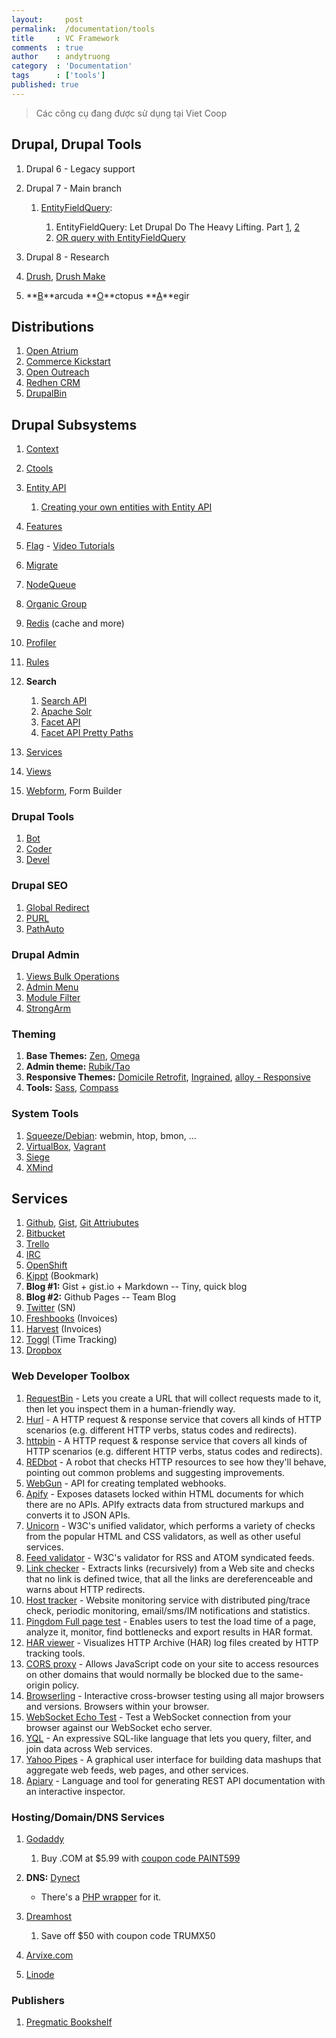 ```yaml
---
layout:     post
permalink:  /documentation/tools
title     : VC Framework
comments  : true
author    : andytruong
category  : 'Documentation'
tags      : ['tools']
published: true
---
```


> Các công cụ đang được sử dụng tại Viet Coop

## Drupal, Drupal Tools

1. Drupal 6 - Legacy support
1. Drupal 7 - Main branch

    1. [EntityFieldQuery](http://goo.gl/U2llB ""):
        
        1. EntityFieldQuery: Let Drupal Do The Heavy Lifting. Part [1](http://goo.gl/mCLEQ ""), [2](http://goo.gl/9fPj2 "")
        1. [OR query with EntityFieldQuery](http://goo.gl/2Hnwl "")

1. Drupal 8 - Research
1. [Drush](http://goo.gl/9xAyG), [Drush Make](http://goo.gl/EM2fK)
1. **[B](http://goo.gl/8gj7q)**arcuda **[O](http://goo.gl/u2kjo)**ctopus **[A](http://goo.gl/zkOad)**egir

## Distributions

1. [Open Atrium](http://openatrium.com/)
1. [Commerce Kickstart](http://goo.gl/5FgwA)
1. [Open Outreach](http://drupal.org/project/openoutreach)
1. [Redhen CRM](http://drupal.org/project/redhen)
1. [DrupalBin](http://drupal.org/project/drupalbin)

## Drupal Subsystems

1. [Context](http://drupal.org/project/context)
1. [Ctools](http://drupal.org/project/ctools)
1. [Entity API](http://drupal.org/project/entity)

    1. [Creating your own entities with Entity API](http://goo.gl/jJL5k "")
    
1. [Features](http://drupal.org/project/features)
1. [Flag](http://drupal.org/project/flag) - [Video Tutorials](http://goo.gl/I3bBe "")
1. [Migrate](http://drupal.org/project/migrate)
1. [NodeQueue](http://drupal.org/project/nodequeue)
1. [Organic Group](http://drupal.org/project/og)
1. [Redis](http://drupal.org/project/redis) (cache and more)
1. [Profiler](http://drupal.org/project/profiler)
1. [Rules](http://drupal.org/project/rules)
1. **Search**

    1. [Search API](http://drupal.org/project/search_api "")
    1. [Apache Solr](http://drupal.org/project/apachesolr "")
    1. [Facet API](http://drupal.org/project/facetapi "")
    1. [Facet API Pretty Paths](http://goo.gl/HqjQ2 "")
    
1. [Services](http://drupal.org/project/services)
1. [Views](http://drupal.org/project/views)
1. [Webform](http://drupal.org/webform), Form Builder

### Drupal Tools

1. [Bot](/documentations/tools/drupal/drupal-bot)
1. [Coder](http://drupal.org/project/coder)
1. [Devel](http://drupal.org/project/devel)

### Drupal SEO

1. [Global Redirect](http://drupal.org/project/globalredirect)
1. [PURL](http://drupal.org/project/purl)
1. [PathAuto](http://drupal.org/project/pathauto)

### Drupal Admin

1. [Views Bulk Operations](http://drupal.org/project/views_bulk_operations "")
1. [Admin Menu](http://drupal.org/project/admin_menu "")
1. [Module Filter](http://drupal.org/project/module_filter)
1. [StrongArm](http://drupal.org/project/strongarm)

### Theming

1. **Base Themes:** [Zen](http://drupal.org/project/zen ""), [Omega](http://drupal.org/project/omega)
1. **Admin theme:** [Rubik/Tao](http://drupal.org/project/rubik)
1. **Responsive Themes:** [Domicile Retrofit]("http://drupal.org/project/domicile_responsive"), [Ingrained](http://drupal.org/project/ingrained ""), [alloy - Responsive](http://drupal.org/project/alloy)
1. **Tools:** [Sass](http://sass-lang.com/), [Compass](http://compass-style.org/)

### System Tools

1. [Squeeze/Debian](http://www.debian.org/): webmin, htop, bmon, …
1. [VirtualBox](https://www.virtualbox.org/), [Vagrant](http://vagrantup.com/)
1. [Siege](http://www.joedog.org/siege-home/)
1. [XMind](https://www.xmind.net/)

## Services

1. [Github](https://github.com/), [Gist](https://gist.github.com/), [Git Attriubutes](http://goo.gl/cKVkn)
1. [Bitbucket](https://bitbucket.org/)
1. [Trello](https://gist.github.com/3a19f8ad9946a1820b70)
1. [IRC](/documentation/tools/irc)
1. [OpenShift](https://openshift.redhat.com/)
1. [Kippt](https://www.kippt.com/) (Bookmark)
1. **Blog #1:** Gist + gist.io + Markdown -- Tiny, quick blog
1. **Blog #2:** Github Pages -- Team Blog
1. [Twitter](https://twitter.com/) (SN)
1. [Freshbooks](http://goo.gl/8OjCr) (Invoices)
1. [Harvest](http://www.getharvest.com/) (Invoices)
1. [Toggl](https://www.toggl.com/) (Time Tracking)
1. [Dropbox](http://db.tt/9Qv7wX7 "Dropbox")

### Web Developer Toolbox

1. [RequestBin](http://goo.gl/rHBiw) - Lets you create a URL that will collect requests made to it, then let you inspect them in a human-friendly way.
1. [Hurl](http://goo.gl/A7bjB) - A HTTP request & response service that covers all kinds of HTTP scenarios (e.g. different HTTP verbs, status codes and redirects).
1. [httpbin](http://goo.gl/G6ErP) - A HTTP request & response service that covers all kinds of HTTP scenarios (e.g. different HTTP verbs, status codes and redirects).
1. [REDbot](http://redbot.org/) - A robot that checks HTTP resources to see how they'll behave, pointing out common problems and suggesting improvements.
1. [WebGun](http://webgun.io/) - API for creating templated webhooks.
1. [Apify](http://apify.heroku.com/) - Exposes datasets locked within HTML documents for which there are no APIs. APIfy extracts data from structured markups and converts it to JSON APIs.
1. [Unicorn](http://validator.w3.org/unicorn/) - W3C's unified validator, which performs a variety of checks from the popular HTML and CSS validators, as well as other useful services.
1. [Feed validator](http://validator.w3.org/feed/) - W3C's validator for RSS and ATOM syndicated feeds.
1. [Link checker](http://validator.w3.org/checklink) - Extracts links (recursively) from a Web site and checks that no link is defined twice, that all the links are dereferenceable and warns about HTTP redirects.
1. [Host tracker](http://www.host-tracker.com/) - Website monitoring service with distributed ping/trace check, periodic monitoring, email/sms/IM notifications and statistics.
1. [Pingdom Full page test](http://tools.pingdom.com/fpt/) - Enables users to test the load time of a page, analyze it, monitor, find bottlenecks and export results in HAR format.
1. [HAR viewer](http://www.softwareishard.com/har/viewer/) - Visualizes HTTP Archive (HAR) log files created by HTTP tracking tools.
1. [CORS proxy](http://www.corsproxy.com/) - Allows JavaScript code on your site to access resources on other domains that would normally be blocked due to the same-origin policy.
1. [Browserling](https://browserling.com/) - Interactive cross-browser testing using all major browsers and versions. Browsers within your browser.
1. [WebSocket Echo Test](http://www.websocket.org/echo.html) - Test a WebSocket connection from your browser against our WebSocket echo server.
1. [YQL](http://developer.yahoo.com/yql/) - An expressive SQL-like language that lets you query, filter, and join data across Web services.
1. [Yahoo Pipes](http://pipes.yahoo.com/pipes/) - A graphical user interface for building data mashups that aggregate web feeds, web pages, and other services.
1. [Apiary](http://apiary.io/) - Language and tool for generating REST API documentation with an interactive inspector.

### Hosting/Domain/DNS Services

1. [Godaddy](http://x.co/vietcoop "")

    1. Buy .COM at $5.99 with [coupon code PAINT599](http://x.co/vietcoop "")
    
1. **DNS:** [Dynect](https://manage.dynect.net/)

	- There's a [PHP wrapper](http://goo.gl/C5xRD "Dynect-REST-PHP") for it.
    
1. [Dreamhost](http://goo.gl/vTKFa "Dreamhost")

	1. Save off $50 with coupon code TRUMX50
    
1. [Arvixe.com](http://www.arvixe.com/4440.html "")
1. [Linode](http://goo.gl/BvErv "Linode VPS")

### Publishers

1. [Pregmatic Bookshelf](http://pragprog.com/)